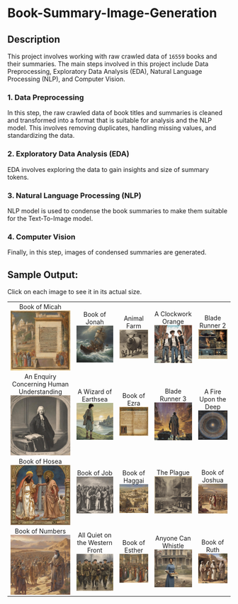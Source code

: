 # Book-Summary-Image-Generation
## Description
This project involves working with raw crawled data of `16559` books and their summaries. The main steps involved in this project include Data Preprocessing, Exploratory Data Analysis (EDA), Natural Language Processing (NLP), and Computer Vision.

### 1. Data Preprocessing
In this step, the raw crawled data of book titles and summaries is cleaned and transformed into a format that is suitable for analysis and the NLP model.
This involves removing duplicates, handling missing values, and standardizing the data.

### 2. Exploratory Data Analysis (EDA)
EDA involves exploring the data to gain insights and size of summary tokens.

### 3. Natural Language Processing (NLP)
NLP model is used to condense the book summaries to make them suitable for the Text-To-Image model.

### 4. Computer Vision
Finally, in this step, images of condensed summaries are generated.

## Sample Output:
Click on each image to see it in its actual size.

<table>
 <tr>
  <td>
   <div style="text-align:center">
    Book of Micah
   </div>
   <img align="center" alt="4452_Book of Micah_nan.jpg" src="./images/4452_Book of Micah_nan.jpg" width="150px"/>
  </td>
  <td>
   <div style="text-align:center">
    Book of Jonah
   </div>
   <img align="center" alt="4451_Book of Jonah_nan.jpg" src="./images/4451_Book of Jonah_nan.jpg" width="150px"/>
  </td>
  <td>
   <div style="text-align:center">
    Animal Farm
   </div>
   <img align="center" alt="620_Animal Farm_George Orwell.jpg" src="./images/620_Animal Farm_George Orwell.jpg" width="150px"/>
  </td>
  <td>
   <div style="text-align:center">
    A Clockwork Orange
   </div>
   <img align="center" alt="843_A Clockwork Orange_Anthony Burgess.jpg" src="./images/843_A Clockwork Orange_Anthony Burgess.jpg" width="150px"/>
  </td>
  <td>
   <div style="text-align:center">
    Blade Runner 2
   </div>
   <img align="center" alt="4082_Blade Runner 2_ The Edge of Human_K. W. Jeter.jpg" src="./images/4082_Blade Runner 2_ The Edge of Human_K. W. Jeter.jpg" width="150px"/>
  </td>
 </tr>
 <tr>
  <td>
   <div style="text-align:center">
    An Enquiry Concerning Human Understanding
   </div>
   <img align="center" alt="1756_An Enquiry Concerning Human Understanding_David Hume.jpg" src="./images/1756_An Enquiry Concerning Human Understanding_David Hume.jpg" width="150px"/>
  </td>
  <td>
   <div style="text-align:center">
    A Wizard of Earthsea
   </div>
   <img align="center" alt="2890_A Wizard of Earthsea_Ursula K. Le Guin.jpg" src="./images/2890_A Wizard of Earthsea_Ursula K. Le Guin.jpg" width="150px"/>
  </td>
  <td>
   <div style="text-align:center">
    Book of Ezra
   </div>
   <img align="center" alt="4332_Book of Ezra_nan.jpg" src="./images/4332_Book of Ezra_nan.jpg" width="150px"/>
  </td>
  <td>
   <div style="text-align:center">
    Blade Runner 3
   </div>
   <img align="center" alt="4081_Blade Runner 3_ Replicant Night_K. W. Jeter.jpg" src="./images/4081_Blade Runner 3_ Replicant Night_K. W. Jeter.jpg" width="150px"/>
  </td>
  <td>
   <div style="text-align:center">
    A Fire Upon the Deep
   </div>
   <img align="center" alt="2080_A Fire Upon the Deep_Vernor Vinge.jpg" src="./images/2080_A Fire Upon the Deep_Vernor Vinge.jpg" width="150px"/>
  </td>
 </tr>
 <tr>
  <td>
   <div style="text-align:center">
    Book of Hosea
   </div>
   <img align="center" alt="4449_Book of Hosea_nan.jpg" src="./images/4449_Book of Hosea_nan.jpg" width="150px"/>
  </td>
  <td>
   <div style="text-align:center">
    Book of Job
   </div>
   <img align="center" alt="4386_Book of Job_nan.jpg" src="./images/4386_Book of Job_nan.jpg" width="150px"/>
  </td>
  <td>
   <div style="text-align:center">
    Book of Haggai
   </div>
   <img align="center" alt="4454_Book of Haggai_nan.jpg" src="./images/4454_Book of Haggai_nan.jpg" width="150px"/>
  </td>
  <td>
   <div style="text-align:center">
    The Plague
   </div>
   <img align="center" alt="986_The Plague_Albert Camus.jpg" src="./images/986_The Plague_Albert Camus.jpg" width="150px"/>
  </td>
  <td>
   <div style="text-align:center">
    Book of Joshua
   </div>
   <img align="center" alt="4331_Book of Joshua_nan.jpg" src="./images/4331_Book of Joshua_nan.jpg" width="150px"/>
  </td>
 </tr>
 <tr>
  <td>
   <div style="text-align:center">
    Book of Numbers
   </div>
   <img align="center" alt="4376_Book of Numbers_nan.jpg" src="./images/4376_Book of Numbers_nan.jpg" width="150px"/>
  </td>
  <td>
   <div style="text-align:center">
    All Quiet on the Western Front
   </div>
   <img align="center" alt="2152_All Quiet on the Western Front_Erich Maria Remarque.jpg" src="./images/2152_All Quiet on the Western Front_Erich Maria Remarque.jpg" width="150px"/>
  </td>
  <td>
   <div style="text-align:center">
    Book of Esther
   </div>
   <img align="center" alt="4382_Book of Esther_nan.jpg" src="./images/4382_Book of Esther_nan.jpg" width="150px"/>
  </td>
  <td>
   <div style="text-align:center">
    Anyone Can Whistle
   </div>
   <img align="center" alt="2950_Anyone Can Whistle_Arthur Laurents.jpg" src="./images/2950_Anyone Can Whistle_Arthur Laurents.jpg" width="150px"/>
  </td>
  <td>
   <div style="text-align:center">
    Book of Ruth
   </div>
   <img align="center" alt="4381_Book of Ruth_nan.jpg" src="./images/4381_Book of Ruth_nan.jpg" width="150px"/>
  </td>
 </tr>
</table>
